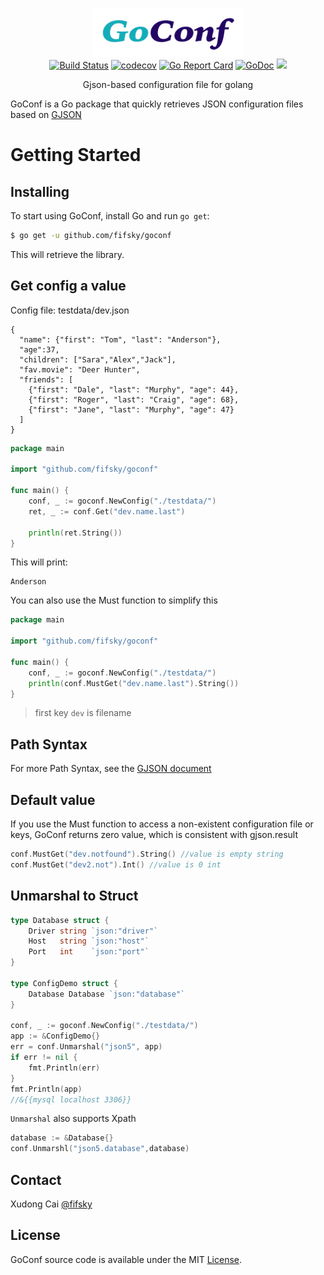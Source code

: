 <p align="center">
<img
    src="logo.png"
    width="240" height="78" border="0" alt="GJSON">
<br>
<a href="https://travis-ci.org/fifsky/goconf"><img src="https://travis-ci.org/fifsky/goconf.svg" alt="Build Status"></a>
<a href="https://codecov.io/gh/fifsky/goconf"><img src="https://codecov.io/gh/fifsky/goconf/branch/master/graph/badge.svg" alt="codecov"></a>
<a href="https://goreportcard.com/report/github.com/fifsky/goconf"><img src="https://goreportcard.com/badge/github.com/fifsky/goconf" alt="Go Report Card
"></a>
<a href="https://godoc.org/github.com/fifsky/goconf"><img src="https://godoc.org/github.com/gin-gonic/gin?status.svg" alt="GoDoc"></a>
<a href="https://opensource.org/licenses/mit-license.php" rel="nofollow"><img src="https://badges.frapsoft.com/os/mit/mit.svg?v=103"></a>
</p>

<p align="center">Gjson-based configuration file for golang</a></p>

GoConf is a Go package that quickly retrieves JSON configuration files based on [GJSON](https://github.com/tidwall/gjson/)

Getting Started
===============

## Installing

To start using GoConf, install Go and run `go get`:

```sh
$ go get -u github.com/fifsky/goconf
```

This will retrieve the library.


## Get config a value

Config file: testdata/dev.json

```
{
  "name": {"first": "Tom", "last": "Anderson"},
  "age":37,
  "children": ["Sara","Alex","Jack"],
  "fav.movie": "Deer Hunter",
  "friends": [
    {"first": "Dale", "last": "Murphy", "age": 44},
    {"first": "Roger", "last": "Craig", "age": 68},
    {"first": "Jane", "last": "Murphy", "age": 47}
  ]
}
```


```go
package main

import "github.com/fifsky/goconf"

func main() {
    conf, _ := goconf.NewConfig("./testdata/")
    ret, _ := conf.Get("dev.name.last")

    println(ret.String())
}
```

This will print:

```
Anderson
```

You can also use the Must function to simplify this

```go
package main

import "github.com/fifsky/goconf"

func main() {
    conf, _ := goconf.NewConfig("./testdata/")
    println(conf.MustGet("dev.name.last").String())
}
```


> first key `dev` is filename

## Path Syntax
For more Path Syntax, see the [GJSON document](https://github.com/tidwall/gjson/blob/master/README.md#path-syntax)

## Default value
If you use the Must function to access a non-existent configuration file or keys, GoConf returns zero value, which is consistent with gjson.result

```go
conf.MustGet("dev.notfound").String() //value is empty string
conf.MustGet("dev2.not").Int() //value is 0 int
```

## Unmarshal to Struct
```go
type Database struct {
	Driver string `json:"driver"`
	Host   string `json:"host"`
	Port   int    `json:"port"`
}

type ConfigDemo struct {
	Database Database `json:"database"`
}

conf, _ := goconf.NewConfig("./testdata/")
app := &ConfigDemo{}
err = conf.Unmarshal("json5", app)
if err != nil {
    fmt.Println(err)
}
fmt.Println(app)
//&{{mysql localhost 3306}}
```

`Unmarshal` also supports Xpath

```go
database := &Database{}
conf.Unmarshl("json5.database",database)
```


## Contact
Xudong Cai [@fifsky](https://fifsky.com/)

## License

GoConf source code is available under the MIT [License](/LICENSE).